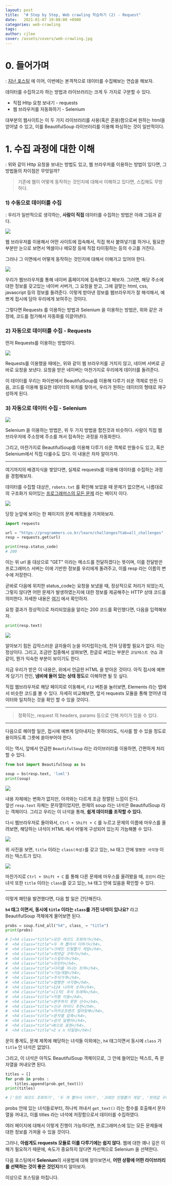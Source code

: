 ```yaml
---
layout: post
title:  "# Step by Step, Web crawling 학습하기 (2) - Request"
date:   2021-01-07 19:08:00 +0900
categories: web-crawling
tags: 
author: cjlee
cover: /assets/covers/web-crawling.jpg
---
```


# 0. 들어가며
: [지난 포스팅](https://cjlee38.github.io/web-crawling/how_to_crawl_1) 에 이어, 이번에는 본격적으로 데이터를 수집해보는 연습을 해보자.

데이터를 수집하고자 하는 방법과 라이브러리는 크게 두 가지로 구분할 수 있다.

* 직접 Http 요청 보내기 - requests
* 웹 브라우저를 자동화하기 - Selenium

대부분의 웹사이트는 이 두 가지 라이브러리를 사용(혹은 혼용)함으로써 원하는 html을 얻어낼 수 있고, 이를 BeautifulSoup 라이브러리를 이용해 파싱하는 것이 일반적이다.

# 1. 수집 과정에 대한 이해
: 위와 같이 Http 요청을 보내는 방법도 있고, 웹 브라우저를 이용하는 방법이 있다면, 그 방법들의 차이점은 무엇일까? 

> 기존에 웹이 어떻게 동작하는 것인지에 대해서 이해하고 있다면, 스킵해도 무방하다.

### 1) 수동으로 데이터를 수집

: 우리가 일반적으로 생각하는, **사람이 직접** 데이터를 수집하는 방법은 아래 그림과 같다.

![](/assets/images/2021-01-07-19-21-11_2021-01-07-how_to_crawl_2.md.png)

웹 브라우저를 이용해서 어떤 사이트에 접속해서, 직접 복사 붙여넣기를 하거나, 필요한 부분만 눈으로 보면서 엑셀이나 메모장 등에 직접 타이핑하는 등의 수고를 거친다.

그러나 그 이면에서 어떻게 동작하는 것인지에 대해서 이해가고 있어야 한다.

![](/assets/images/2021-01-07-19-28-48_2021-01-07-how_to_crawl_2.md.png)

우리가 웹브라우저를 통해 네이버 홈페이지에 접속했다고 해보자. 그러면, 해당 주소에 대한 정보를 갖고있는 네이버 서버가, 그 요청을 받고, 그에 걸맞는 html, css, javascript 등의 정보를 돌려준다. 이렇게 받아낸 정보를 웹브라우저가 잘 해석해서, 예쁘게 접시에 담아 우리에게 보여주는 것이다.

그렇다면 Requests 를 이용하는 방법과 Selenium 을 이용하는 방법은, 위와 같은 과정에, 코드를 첨가해서 자동화를 이끌어낸다.

### 2) 자동으로 데이터를 수집 - Requests

먼저 Requests를 이용하는 방법이다.

![](/assets/images/2021-01-07-19-35-23_2021-01-07-how_to_crawl_2.md.png)

Requests를 이용했을 때에는, 위와 같이 웹 브라우저를 거치지 않고, 네이버 서버로 곧바로 요청을 보낸다. 요청을 받은 네이버는 마찬가지로 우리에게 데이터를 돌려준다. 

이 데이터를 우리는 파이썬에서 BeautifulSoup를 이용해 다루기 쉬운 객체로 만든 다음, 코드를 이용해 필요한 데이터의 위치를 찾아서, 우리가 원하는 데이터의 형태로 재구성하게 된다.

### 3) 자동으로 데이터 수집 - Selenium

![](/assets/images/2021-01-07-19-43-34_2021-01-07-how_to_crawl_2.md.png)

Selenium 을 이용하는 방법은, 위 두 가지 방법을 합친것과 비슷하다. 사람이 직접 웹 브라우저에 주소창에 주소를 쳐서 접속하는 과정을 자동화한다.

그리고, 마찬가지로 BeautifulSoup를 이용해 다루기 쉬운 객체로 만들수도 있고, 혹은 Selenium에서 직접 다룰수도 있다. 이 내용은 차차 알아가자.

---

여기까지의 배경지식을 쌓았다면, 실제로 requests를 이용해 데이터를 수집하는 과정을 경험해보자.

데이터를 수집할 대상은, `robots.txt` 를 확인해 보았을 때 문제가 없으면서, 나름대로의 구조화가 되어있는 [프로그래머스의 모든 문제](https://programmers.co.kr/learn/challenges?tab=all_challenges) 라는 페이지 이다.

![](/assets/images/2021-01-30-03-23-14_2021-01-07-how_to_crawl_2.md.png)

당장 눈앞에 보이는 한 페이지의 문제 제목들을 가져와보자.

```python
import requests

url = "https://programmers.co.kr/learn/challenges?tab=all_challenges"
resp = requests.get(url)

print(resp.status_code)
# 200
```

이는 위 url 을 대상으로 "GET" 이라는 메소드를 전달하겠다는 뜻이며, 이를 전달받은 프로그래머스 서버는 이에 기반한 정보를 우리에게 돌려주고, 이를 resp 라는 이름의 변수에 저장한다.

곧바로 다음에 위치한 status_code는 요청을 보냈을 때, 정상적으로 처리가 되었는지, 그렇지 않다면 어떤 문제가 발생하였는지에 대한 정보를 제공해주는 HTTP 상태 코드를 의미한다. 자세한 내용은 [여기](https://developer.mozilla.org/ko/docs/Web/HTTP/Status) 에서 확인하자.

요청 결과가 정상적으로 처리되었음을 알리는 200 코드를 확인했다면, 다음을 입력해보자.

```python
print(resp.text)
```

![](/assets/images/2021-01-30-03-37-17_2021-01-07-how_to_crawl_2.md.png)

알아보기 힘든 갑작스러운 글자들이 눈을 어지럽히는데, 전혀 당황할 필요가 없다. 이는 정상이다. 그리고, 조금만 집중해서 살펴보면, 한글로 써있는 부분은 `코딩테스트 연습` 과 같이, 뭔가 익숙한 부분이 보이기도 한다.

지금 우리가 받은 이 내용은, 위에서 언급한 HTML 을 받아온 것이다. 아직 접시에 예쁘게 담기기 전인, **냄비에 들어 있는 상태 정도**로 이해하면 될 듯 싶다.

직접 웹브라우저로 해당 페이지로 이동해서, `F12` 버튼을 눌러보면, Elements 라는 탭에서 비슷한 코드를 볼 수 있다. 자세히 비교해보면, 앞서 requests 모듈을 통해 얻어낸 데이터와 일치하는 것을 확인 할 수 있을 것이다.

---

> 정확히는, request 의 headers, params 등으로 인해 차이가 있을 수 있다.

---

다음으로 해야할 일은, 접시에 예쁘게 담아내지는 못하더라도, 식사를 할 수 있을 정도로 용이하도록 그릇에 쏟아부어야 한다.

이는 역시, 앞에서 언급한 `BeautifulSoup` 라는 라이브러리를 이용하면, 간편하게 처리할 수 있다.

```python
from bs4 import BeautifulSoup as bs

soup = bs(resp.text, 'lxml')
print(soup)
```

![](/assets/images/2021-01-30-03-37-49_2021-01-07-how_to_crawl_2.md.png)

내용 자체에는 변화가 없지만, 아까와는 다르게 조금 정렬된 느낌이 든다.  
앞선 `resp.text` 자체는 문자열이었지만, 현재의 soup 라는 녀석은 BeautifulSoup 라는 객체이다. 그리고 우리는 이 녀석을 통해, **쉽게 데이터를 조작할 수 있다.**

다시 웹브라우저로 돌아와서, `Ctrl + Shift + C` 를 누르고 문제의 이름에 마우스를 올려보면, 해당하는 녀석이 HTML 에서 어떻게 구성되어 있는지 가늠해볼 수 있다.

![](/assets/images/2021-01-30-03-42-39_2021-01-07-how_to_crawl_2.md.png)

위 사진을 보면, `title` 이라는 `class(속성)`를 갖고 있는, `h4` 태그 안에 `멀쩡한 사각형` 이라는 텍스트가 있다.

![](/assets/images/2021-01-30-03-45-59_2021-01-07-how_to_crawl_2.md.png)

마찬가지로 `Ctrl + Shift + C` 를 통해 다른 문제에 마우스를 올려봤을 때, `프린터` 라는 녀석 또한 `title` 이라는 `class`를 갖고 있는, `h4` 태그 안에 있음을 확인할 수 있다.

---

이렇게 패턴을 발견했다면, 다음 할 일은 간단해진다.

**`h4` 태그 이면서, 동시에 `title` 이라는 `class`를 가진 녀석이 있나요?** 라고 BeautifulSoup 객체에게 물어보면 된다.

```python
probs = soup.find_all("h4", class_ = "title")
print(probs)

# [<h4 class="title">모든 레코드 조회하기</h4>,
#  <h4 class="title">두 개 뽑아서 더하기</h4>,
#  <h4 class="title">크레인 인형뽑기 게임</h4>,
#  <h4 class="title">최댓값 구하기</h4>,
#  <h4 class="title">스킬트리</h4>,
#  <h4 class="title">프린터</h4>,
#  <h4 class="title">다리를 지나는 트럭</h4>,
#  <h4 class="title">기능개발</h4>,
#  <h4 class="title">주식가격</h4>,
#  <h4 class="title">멀쩡한 사각형</h4>,
#  <h4 class="title">124 나라의 숫자</h4>,
#  <h4 class="title">[1차] 추석 트래픽</h4>,
#  <h4 class="title">지형 이동</h4>,
#  <h4 class="title">완주하지 못한 선수</h4>,
#  <h4 class="title">신규 아이디 추천</h4>,
#  <h4 class="title">카카오프렌즈 컬러링북</h4>,
#  <h4 class="title">문자열 압축</h4>,
#  <h4 class="title">삼각 달팽이</h4>,
#  <h4 class="title">N으로 표현</h4>,
#  <h4 class="title">2 x n 타일링</h4>]
```

운이 좋게도, 문제 제목에 해당하는 녀석들 이외에는, `h4` 태그이면서 동시에 `class` 가 `title` 인 녀석은 없었다.

그리고, 이 녀석은 아직도 BeautifulSoup 객체이므로, 그 안에 들어있는 텍스트, 즉 문자열을 꺼내오면 된다.

```python
titles = []
for prob in probs :
    titles.append(prob.get_text())
print(titles)

# ['모든 레코드 조회하기', '두 개 뽑아서 더하기', '크레인 인형뽑기 게임', '최댓값 구하기', '스킬트리', '프린터', '다리를 지나는 트럭', '기능개발', '주식가격', '멀쩡한 사각형', '124 나라의 숫자', '[1차] 추석 트래픽', '지형 이동', '완주하지 못한 선수', '신규 아이디 추천', '카카오프렌즈 컬러링북', '문자열 압축', '삼각 달팽이', 'N으로 표현', '2 x n 타일링']
```

probs 안에 있는 녀석들로부터, 하나씩 꺼내서 `get_text()` 라는 함수를 호출해서 문자열을 꺼내고, 이를 titles 라는 녀석에 저장함으로서 데이터를 수집하였다.

여러 페이지에 대해서 이렇게 진행이 가능하다면, 프로그래머스에 있는 모든 문제들에 대한 정보를 가져올 수 있을 것이다.

그러나, **아쉽게도 requests 모듈로 이를 다루기에는 쉽지 않다.** 웹에 대한 꽤나 깊은 이해가 필요하기 때문에, 속도가 중요하지 않다면 차선책으로 Selenium 을 선택한다.

다음 포스팅에서 **Selenium**의 사용법에 대해 알아보면서, **어떤 상황에 어떤 라이브러리를 선택하는 것이 좋은 것인지**까지 알아보자.

이상으로 포스팅을 마칩니다.